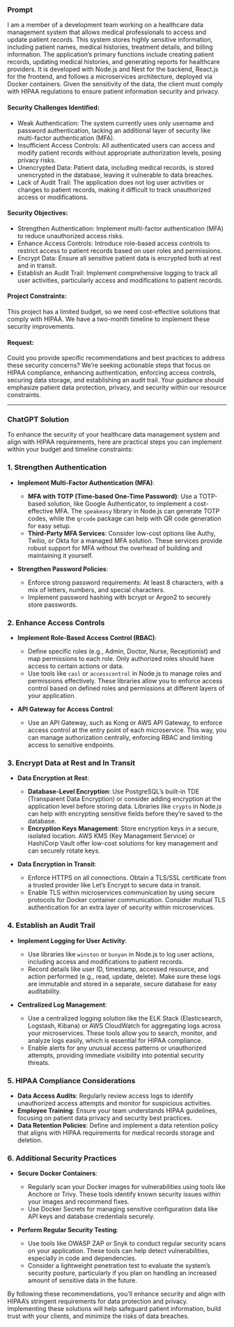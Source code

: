### Prompt

I am a member of a development team working on a healthcare data management system that allows medical professionals to access and update patient records. This system stores highly sensitive information, including patient names, medical histories, treatment details, and billing information. The application’s primary functions include creating patient records, updating medical histories, and generating reports for healthcare providers. It is developed with Node.js and Nest for the backend, React.js for the frontend, and follows a microservices architecture, deployed via Docker containers. Given the sensitivity of the data, the client must comply with HIPAA regulations to ensure patient information security and privacy.

#### Security Challenges Identified:

- Weak Authentication: The system currently uses only username and password authentication, lacking an additional layer of security like multi-factor authentication (MFA).
- Insufficient Access Controls: All authenticated users can access and modify patient records without appropriate authorization levels, posing privacy risks.
- Unencrypted Data: Patient data, including medical records, is stored unencrypted in the database, leaving it vulnerable to data breaches.
- Lack of Audit Trail: The application does not log user activities or changes to patient records, making it difficult to track unauthorized access or modifications.

#### Security Objectives:

- Strengthen Authentication: Implement multi-factor authentication (MFA) to reduce unauthorized access risks.
- Enhance Access Controls: Introduce role-based access controls to restrict access to patient records based on user roles and permissions.
- Encrypt Data: Ensure all sensitive patient data is encrypted both at rest and in transit.
- Establish an Audit Trail: Implement comprehensive logging to track all user activities, particularly access and modifications to patient records.

#### Project Constraints: 
This project has a limited budget, so we need cost-effective solutions that comply with HIPAA. We have a two-month timeline to implement these security improvements.

#### Request: 
Could you provide specific recommendations and best practices to address these security concerns? We’re seeking actionable steps that focus on HIPAA compliance, enhancing authentication, enforcing access controls, securing data storage, and establishing an audit trail. Your guidance should emphasize patient data protection, privacy, and security within our resource constraints.

--- 

### ChatGPT Solution

To enhance the security of your healthcare data management system and align with HIPAA requirements, here are practical steps you can implement within your budget and timeline constraints:

### 1. **Strengthen Authentication**

- **Implement Multi-Factor Authentication (MFA)**:
    - **MFA with TOTP (Time-based One-Time Password)**: Use a TOTP-based solution, like Google Authenticator, to implement a cost-effective MFA. The `speakeasy` library in Node.js can generate TOTP codes, while the `qrcode` package can help with QR code generation for easy setup.
    - **Third-Party MFA Services**: Consider low-cost options like Authy, Twilio, or Okta for a managed MFA solution. These services provide robust support for MFA without the overhead of building and maintaining it yourself.

- **Strengthen Password Policies**:
    - Enforce strong password requirements: At least 8 characters, with a mix of letters, numbers, and special characters.
    - Implement password hashing with bcrypt or Argon2 to securely store passwords.

### 2. **Enhance Access Controls**

- **Implement Role-Based Access Control (RBAC)**:
    - Define specific roles (e.g., Admin, Doctor, Nurse, Receptionist) and map permissions to each role. Only authorized roles should have access to certain actions or data.
    - Use tools like `casl` or `accesscontrol` in Node.js to manage roles and permissions effectively. These libraries allow you to enforce access control based on defined roles and permissions at different layers of your application.

- **API Gateway for Access Control**:
    - Use an API Gateway, such as Kong or AWS API Gateway, to enforce access control at the entry point of each microservice. This way, you can manage authorization centrally, enforcing RBAC and limiting access to sensitive endpoints.

### 3. **Encrypt Data at Rest and In Transit**

- **Data Encryption at Rest**:
    - **Database-Level Encryption**: Use PostgreSQL’s built-in TDE (Transparent Data Encryption) or consider adding encryption at the application level before storing data. Libraries like `crypto` in Node.js can help with encrypting sensitive fields before they’re saved to the database.
    - **Encryption Keys Management**: Store encryption keys in a secure, isolated location. AWS KMS (Key Management Service) or HashiCorp Vault offer low-cost solutions for key management and can securely rotate keys.

- **Data Encryption in Transit**:
    - Enforce HTTPS on all connections. Obtain a TLS/SSL certificate from a trusted provider like Let’s Encrypt to secure data in transit.
    - Enable TLS within microservices communication by using secure protocols for Docker container communication. Consider mutual TLS authentication for an extra layer of security within microservices.

### 4. **Establish an Audit Trail**

- **Implement Logging for User Activity**:
    - Use libraries like `winston` or `bunyan` in Node.js to log user actions, including access and modifications to patient records.
    - Record details like user ID, timestamp, accessed resource, and action performed (e.g., read, update, delete). Make sure these logs are immutable and stored in a separate, secure database for easy auditability.

- **Centralized Log Management**:
    - Use a centralized logging solution like the ELK Stack (Elasticsearch, Logstash, Kibana) or AWS CloudWatch for aggregating logs across your microservices. These tools allow you to search, monitor, and analyze logs easily, which is essential for HIPAA compliance.
    - Enable alerts for any unusual access patterns or unauthorized attempts, providing immediate visibility into potential security threats.

### 5. **HIPAA Compliance Considerations**

- **Data Access Audits**: Regularly review access logs to identify unauthorized access attempts and monitor for suspicious activities.
- **Employee Training**: Ensure your team understands HIPAA guidelines, focusing on patient data privacy and security best practices.
- **Data Retention Policies**: Define and implement a data retention policy that aligns with HIPAA requirements for medical records storage and deletion.

### 6. **Additional Security Practices**

- **Secure Docker Containers**:
    - Regularly scan your Docker images for vulnerabilities using tools like Anchore or Trivy. These tools identify known security issues within your images and recommend fixes.
    - Use Docker Secrets for managing sensitive configuration data like API keys and database credentials securely.

- **Perform Regular Security Testing**:
    - Use tools like OWASP ZAP or Snyk to conduct regular security scans on your application. These tools can help detect vulnerabilities, especially in code and dependencies.
    - Consider a lightweight penetration test to evaluate the system’s security posture, particularly if you plan on handling an increased amount of sensitive data in the future.

By following these recommendations, you’ll enhance security and align with HIPAA’s stringent requirements for data protection and privacy. Implementing these solutions will help safeguard patient information, build trust with your clients, and minimize the risks of data breaches.